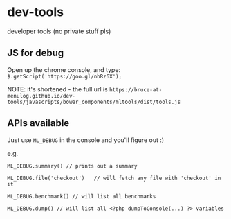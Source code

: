 # dev-tools
developer tools (no private stuff pls)

## JS for debug

Open up the chrome console, and type:
`$.getScript('https://goo.gl/nbRz6X');`

NOTE: it's shortened - the full url is `https://bruce-at-menulog.github.io/dev-tools/javascripts/bower_components/mltools/dist/tools.js`

## APIs available

Just use `ML_DEBUG` in the console and you'll figure out :)
 
e.g.
```
ML_DEBUG.summary() // prints out a summary

ML_DEBUG.file('checkout')   // will fetch any file with 'checkout' in it

ML_DEBUG.benchmark() // will list all benchmarks

ML_DEBUG.dump() // will list all <?php dumpToConsole(...) ?> variables
```
